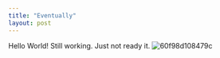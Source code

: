 ```yaml
---
title: "Eventually"
layout: post
---
```

 
 Hello World! 
 Still working. 
 Just not ready it. 
 ![60f98d108479c](https://user-images.githubusercontent.com/39643559/126664810-99b76e9c-2b72-4315-8339-7c5495c87f8f.jpg)



